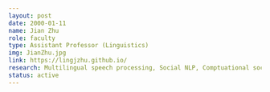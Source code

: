 ```yaml
---
layout: post
date: 2000-01-11
name: Jian Zhu
role: faculty
type: Assistant Professor (Linguistics)
img: JianZhu.jpg
link: https://lingjzhu.github.io/
research: Multilingual speech processing, Social NLP, Comptuational social sciences
status: active
---
```

